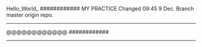 Hello_World_
############
MY PRACTICE
Changed 09:45 9 Dec.
Branch master origin repo.
************
@@@@@@@@@@@@
############
************
